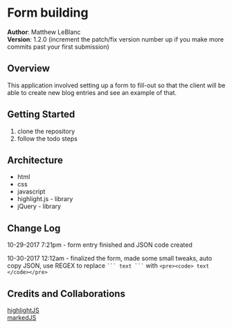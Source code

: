 # Form building

**Author**: Matthew LeBlanc </br>
**Version**: 1.2.0 (increment the patch/fix version number up if you make more commits past your first submission)

## Overview
<!-- Provide a high level overview of what this application is and why you are building it, beyond the fact that it's an assignment for a Code Fellows 301 class. (i.e. What's your problem domain?) -->
This application involved setting up a form to fill-out so that the client will be able to create new blog entries and see an example of that.

## Getting Started
<!-- What are the steps that a user must take in order to build this app on their own machine and get it running? -->
1. clone the repository
2. follow the todo steps

## Architecture
<!-- Provide a detailed description of the application design. What technologies (languages, libraries, etc) you're using, and any other relevant design information. -->
- html
- css
- javascript
- highlight.js - library
- jQuery - library

## Change Log
<!-- Use this are to document the iterative changes made to your application as each feature is successfully implemented. Use time stamps. Here's an examples: -->

10-29-2017 7:21pm - form entry finished and JSON code created

10-30-2017 12:12am - finalized the form, made some small tweaks, auto copy JSON, use REGEX to replace <code>\`\`\` text \`\`\`</code>  with `<pre><code> text </code></pre>`

## Credits and Collaborations
<!-- Give credit (and a link) to other people or resources that helped you build this application. -->
<a href="https://highlightjs.org/">highlightJS</a> </br>
<a href="https://github.com/chjj/marked">markedJS</a> </br>
